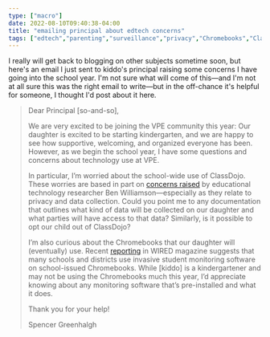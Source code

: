 ```yaml
---
type: ["macro"]
date: 2022-08-10T09:40:38-04:00
title: "emailing principal about edtech concerns"
tags: ["edtech","parenting","surveillance","privacy","Chromebooks","ClassDojo"]
---
```

I really will get back to blogging on other subjects sometime soon, but here's an email I just sent to kiddo's principal raising some concerns I have going into the school year. I'm not sure what will come of this—and I'm not at all sure this was the right email to write—but in the off-chance it's helpful for someone, I thought I'd post about it here.

> Dear Principal [so-and-so],
> 
> We are very excited to be joining the VPE community this year: Our daughter is excited to be starting kindergarten, and we are happy to see how supportive, welcoming, and organized everyone has been. However, as we begin the school year, I have some questions and concerns about technology use at VPE. 
> 
> In particular, I’m worried about the school-wide use of ClassDojo. These worries are based in part on [concerns raised](https://blogs.lse.ac.uk/parenting4digitalfuture/2017/01/04/classdojo-poses-data-protection-concerns-for-parents/) by educational technology researcher Ben Williamson—especially as they relate to privacy and data collection. Could you point me to any documentation that outlines what kind of data will be collected on our daughter and what parties will have access to that data? Similarly, is it possible to opt our child out of ClassDojo?
> 
> I’m also curious about the Chromebooks that our daughter will (eventually) use. Recent [reporting](https://www.wired.com/story/student-monitoring-software-privacy-in-schools/) in WIRED magazine suggests that many schools and districts use invasive student monitoring software on school-issued Chromebooks. While [kiddo] is a kindergartener and may not be using the Chromebooks much this year, I’d appreciate knowing about any monitoring software that’s pre-installed and what it does.
>
> Thank you for your help!
>
> Spencer Greenhalgh
